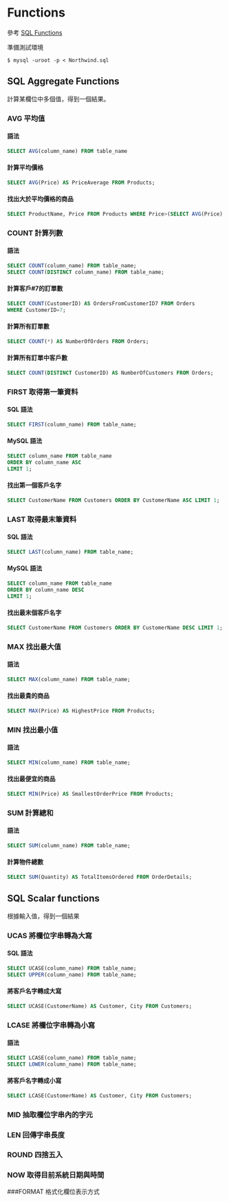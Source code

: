# Functions

參考 [SQL Functions](http://www.w3schools.com/sql/sql_functions.asp)

準備測試環境
```shell
$ mysql -uroot -p < Northwind.sql
```

## SQL Aggregate Functions
計算某欄位中多個值，得到一個結果。

### AVG 平均值

#### 語法
```sql
SELECT AVG(column_name) FROM table_name
```

#### 計算平均價格
```sql
SELECT AVG(Price) AS PriceAverage FROM Products;
```

#### 找出大於平均價格的商品
```sql
SELECT ProductName, Price FROM Products WHERE Price>(SELECT AVG(Price) FROM Products);
```

### COUNT 計算列數

#### 語法
```sql
SELECT COUNT(column_name) FROM table_name;
SELECT COUNT(DISTINCT column_name) FROM table_name;
```
#### 計算客戶#7的訂單數
```sql
SELECT COUNT(CustomerID) AS OrdersFromCustomerID7 FROM Orders
WHERE CustomerID=7;
```

#### 計算所有訂單數
```sql
SELECT COUNT(*) AS NumberOfOrders FROM Orders;
```

#### 計算所有訂單中客戶數
```sql
SELECT COUNT(DISTINCT CustomerID) AS NumberOfCustomers FROM Orders;
```

### FIRST 取得第一筆資料

#### SQL 語法
```sql
SELECT FIRST(column_name) FROM table_name;
```

#### MySQL 語法
```sql
SELECT column_name FROM table_name
ORDER BY column_name ASC
LIMIT 1;
```

#### 找出第一個客戶名字
```sql
SELECT CustomerName FROM Customers ORDER BY CustomerName ASC LIMIT 1;
```

### LAST 取得最末筆資料

#### SQL 語法
```sql
SELECT LAST(column_name) FROM table_name;
```

#### MySQL 語法
```sql
SELECT column_name FROM table_name
ORDER BY column_name DESC
LIMIT 1;
```

#### 找出最末個客戶名字
```sql
SELECT CustomerName FROM Customers ORDER BY CustomerName DESC LIMIT 1;
```

### MAX 找出最大值

#### 語法
```sql
SELECT MAX(column_name) FROM table_name;
```

#### 找出最貴的商品
```sql
SELECT MAX(Price) AS HighestPrice FROM Products;
```

### MIN 找出最小值

#### 語法
```sql
SELECT MIN(column_name) FROM table_name;
```

#### 找出最便宜的商品
```sql
SELECT MIN(Price) AS SmallestOrderPrice FROM Products;
```

### SUM 計算總和

#### 語法
```sql
SELECT SUM(column_name) FROM table_name;
```

#### 計算物件總數
```sql
SELECT SUM(Quantity) AS TotalItemsOrdered FROM OrderDetails;
```

## SQL Scalar functions
根據輸入值，得到一個結果

### UCAS 將欄位字串轉為大寫

#### SQL 語法
```sql
SELECT UCASE(column_name) FROM table_name;
SELECT UPPER(column_name) FROM table_name;
```

#### 將客戶名字轉成大寫
```sql
SELECT UCASE(CustomerName) AS Customer, City FROM Customers;
```

### LCASE 將欄位字串轉為小寫

#### 語法
```sql
SELECT LCASE(column_name) FROM table_name;
SELECT LOWER(column_name) FROM table_name;
```

#### 將客戶名字轉成小寫
```sql
SELECT LCASE(CustomerName) AS Customer, City FROM Customers;
```

### MID 抽取欄位字串內的字元
### LEN 回傳字串長度
### ROUND 四捨五入
### NOW 取得目前系統日期與時間
###FORMAT 格式化欄位表示方式
